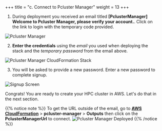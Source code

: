 +++
title = "c. Connect to Pcluster Manager"
weight = 13
+++

1. During deployment you received an email titled **[PclusterManager] Welcome to Pcluster Manager, please verify your account.**. Click on the link to login with the temporary code provided.

![Pcluster Manager](pcm-email.png)

2. **Enter the credentials**  using the *email* you used when deploying the stack and the *temporary password* from the email above.

![Pcluster Manager CloudFormation Stack](pcmanager-creds.png)

3. You will be asked to provide a new password. Enter a new password to complete signup.

![Signup Screen](signup.png)

Congrats! You are ready to create your HPC cluster in AWS. Let's do that in the next section.

{{% notice note %}}
To get the URL outside of the email, go to [**AWS CloudFormation**](https://console.aws.amazon.com/cloudformation/home) > **pcluster-manager** > **Outputs** then click on the **PclusterManagerUrl** to connect.
![Pcluster Manager Deployed](pcmanager-url.png)
{{% /notice %}}